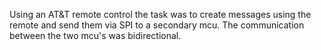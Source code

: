 Using an AT&T remote control the task was to create messages using the remote and send them via SPI to a secondary mcu. The communication between the two mcu's was bidirectional.


